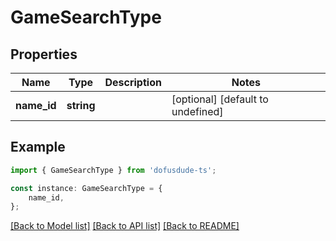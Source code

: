 # GameSearchType


## Properties

Name | Type | Description | Notes
------------ | ------------- | ------------- | -------------
**name_id** | **string** |  | [optional] [default to undefined]

## Example

```typescript
import { GameSearchType } from 'dofusdude-ts';

const instance: GameSearchType = {
    name_id,
};
```

[[Back to Model list]](../README.md#documentation-for-models) [[Back to API list]](../README.md#documentation-for-api-endpoints) [[Back to README]](../README.md)
